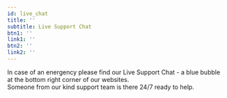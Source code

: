 ```yaml
---
id: live_chat
title: ''
subtitle: Live Support Chat
btn1: ''
link1: ''
btn2: ''
link2: ''
---
```


In case of an energency please find our Live Support Chat - a blue bubble at the bottom right corner of our websites.
<br/>
Someone from our kind support team is there 24/7 ready to help.